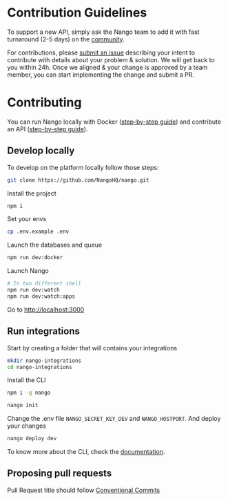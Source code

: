 # Contribution Guidelines

To support a new API, simply ask the Nango team to add it with fast turnaround (2-5 days) on the [community](https://nango.dev/slack).

For contributions, please [submit an issue](https://github.com/NangoHQ/nango/issues) describing your intent to contribute with details about your problem & solution. We will get back to you within 24h. Once we aligned & your change is approved by a team member, you can start implementing the change and submit a PR.

# Contributing

You can run Nango locally with Docker ([step-by-step guide](https://docs.nango.dev/guides/self-hosting/free-self-hosting/locally)) and contribute an API ([step-by-step guide](https://docs.nango.dev/guides/api-authorization/new-api-support)).

## Develop locally

To develop on the platform locally follow those steps:

```sh
git clone https://github.com/NangoHQ/nango.git
```

Install the project

```sh
npm i
```

Set your envs

```sh
cp .env.example .env
```

Launch the databases and queue

```sh
npm run dev:docker
```

Launch Nango

```sh
# In two different shell
npm run dev:watch
npm run dev:watch:apps
```

Go to [http://localhost:3000](http://localhost:3000)

## Run integrations

Start by creating a folder that will contains your integrations

```sh
mkdir nango-integrations
cd nango-integrations
```

Install the CLI

```sh
npm i -g nango
```

```sh
nango init
```

Change the .env file `NANGO_SECRET_KEY_DEV` and `NANGO_HOSTPORT`.
And deploy your changes

```sh
nango deploy dev
```

To know more about the CLI, check the [documentation](https://docs.nango.dev/reference/cli).

## Proposing pull requests

Pull Request title should follow [Conventional Commits](https://www.conventionalcommits.org/en/v1.0.0/)
